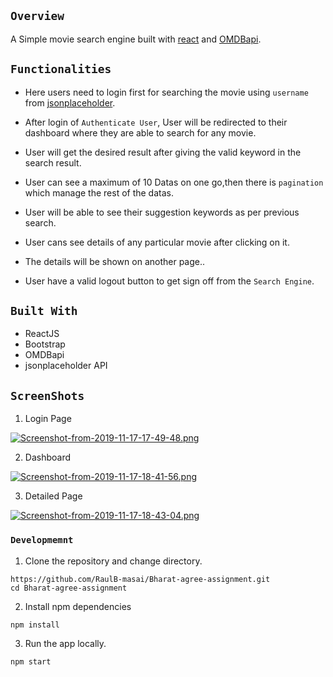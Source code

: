 ## `Overview`

A Simple movie search engine built with [react](https://reactjs.org/) and [OMDBapi](http://www.omdbapi.com/).

## `Functionalities`

- Here users need to login first for searching the movie using `username` from [jsonplaceholder](https://jsonplaceholder.typicode.com/).

- After login of `Authenticate User`, User will be redirected to their dashboard where they are able to search for any movie.

- User will get the desired result after giving the valid keyword in the search result.

- User can see a maximum of 10 Datas on one go,then there is `pagination` which manage the rest of the datas.

- User will be able to see their suggestion keywords as per previous search.

- User cans see details of any particular movie after clicking on it.

- The details will be shown on another page..

- User have a valid logout button to get sign off from the `Search Engine`.

## `Built With`

- ReactJS
- Bootstrap
- OMDBapi
- jsonplaceholder API

## `ScreenShots`

1. Login Page

[![Screenshot-from-2019-11-17-17-49-48.png](https://i.postimg.cc/x13K0qhK/Screenshot-from-2019-11-17-17-49-48.png)](https://postimg.cc/Yvj4R2p9)

2. Dashboard

[![Screenshot-from-2019-11-17-18-41-56.png](https://i.postimg.cc/3xcZNhGL/Screenshot-from-2019-11-17-18-41-56.png)](https://postimg.cc/LJjPQrNf)

3. Detailed Page

[![Screenshot-from-2019-11-17-18-43-04.png](https://i.postimg.cc/7LST4rnJ/Screenshot-from-2019-11-17-18-43-04.png)](https://postimg.cc/94FfPSSc)

### `Developmemnt`

1. Clone the repository and change directory.

```
https://github.com/RaulB-masai/Bharat-agree-assignment.git
cd Bharat-agree-assignment
```

2. Install npm dependencies

```
npm install
```

3. Run the app locally.

```
npm start
```
